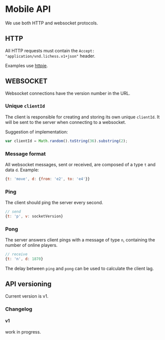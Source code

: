 # Mobile API

We use both HTTP and websocket protocols.

## HTTP

All HTTP requests must contain the `Accept: "application/vnd.lichess.v1+json"` header.

Examples use [httpie](https://github.com/jakubroztocil/httpie).

## WEBSOCKET

Websocket connections have the version number in the URL.

### Unique `clientId`

The client is responsible for creating and storing its own unique `clientId`.
It will be sent to the server when connecting to a websocket.

Suggestion of implementation:
```javascript
var clientId = Math.random().toString(36).substring(2);
```

### Message format

All websocket messages, sent or received, are composed of a type `t` and data `d`. Example:

```javascript
{t: 'move', d: {from: 'e2', to: 'e4'}}
```

### Ping

The client should ping the server every second.

```javascript
// send
{t: 'p', v: socketVersion}
```

### Pong

The server answers client pings with a message of type `n`, containing the number of online players.

```javascript
// receive
{t: 'n', d: 1870}
```

The delay between `ping` and `pong` can be used to calculate the client lag.

## API versioning

Current version is v1.

### Changelog

#### v1

work in progress.
